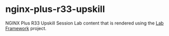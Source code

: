 # nginx-plus-r33-upskill

NGINX Plus R33 Upskill Session Lab content that is rendered using the
[Lab Framework](https://github.com/codygreen/lab-framework-demo) project.
